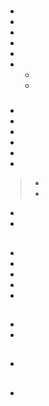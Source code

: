 # 

[]()

## 



- 
- 
- 
- 
- 
- - 
  - 
  
  

### 

- []()
- 
- []()
- 
- 
- 

> - 
>   
>   
> - 
>   
>   
> 
> > []()

- 
- 



[]()

## 



> 















## 

- 
- 
- 
- 
- []()

> []()

[]()[]()

## 







## 

[]()

> 

- 

- 

## 

- 





## 

- []()

## 

### 



[]()



